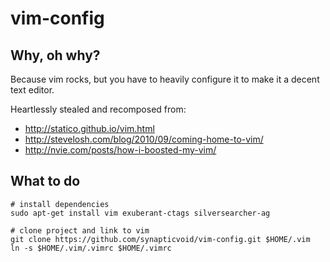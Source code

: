vim-config
==========

## Why, oh why?
Because vim rocks, but you have to heavily configure it to make it a decent text editor.

Heartlessly stealed and recomposed from:
* http://statico.github.io/vim.html
* http://stevelosh.com/blog/2010/09/coming-home-to-vim/
* http://nvie.com/posts/how-i-boosted-my-vim/

## What to do
```shell
# install dependencies
sudo apt-get install vim exuberant-ctags silversearcher-ag

# clone project and link to vim
git clone https://github.com/synapticvoid/vim-config.git $HOME/.vim
ln -s $HOME/.vim/.vimrc $HOME/.vimrc
```

